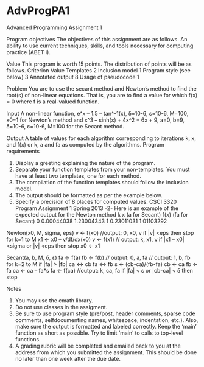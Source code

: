 ﻿AdvProgPA1
==========

Advanced Programming Assignment 1

Program objectives
The objectives of this assignment are as follows.
An ability to use current techniques, skills, and tools necessary for computing practice (ABET
i).

Value
This program is worth 15 points. The distribution of points will be as follows.
Criterion Value
Templates 2
Inclusion model 1
Program style (see below) 3
Annotated output 8
Usage of pseudocode 1

Problem
You are to use the secant method and Newton’s method to find the root(s) of non-linear
equations. That is, you are to find a value for which f(x) = 0 where f is a real-valued function.

Input
A non-linear function, e^x – 1.5 – tan^-1(x), δ=10-6, ε=10-6, M=100, x0=1 for Newton’s method and
x^3 – sinh(x) + 4x^2 + 6x + 9, a=0, b=9, δ=10-6, ε=10-6, M=100 for the Secant method.

Output
A table of values for each algorithm corresponding to iterations k, x, and f(x) or k, a and fa as
computed by the algorithms.
Program requirements
1. Display a greeting explaining the nature of the program.
2. Separate your function templates from your non-templates. You must have at least two
templates, one for each method.
3. The compilation of the function templates should follow the inclusion model.
4. The output should be formatted as per the example below.
5. Specify a precision of 8 places for computed values.
CSCI 3320 Program Assignment 1 Spring 2013
-2-
Here is an example of the expected output for the Newton method
k x (a for Secant) f(x) (fa for Secant)
0 0.00044038 1.23004343
1 0.23011031 1.01103292

Newton(x0, M, sigma, eps)
v ← f(x0)
 //output: 0, x0, v
 if |v| <eps then stop
 for k=1 to M
   x1 ← x0 – v/df/dx(x0)
   v ← f(x1)
   // output: k, x1, v
   if |x1 – x0| <sigma or |v| <eps then stop
   x0 ← x1

Secant(a, b, M, δ, ε)
fa ← f(a)
fb ← f(b)
// output: 0, a, fa
// output: 1, b, fb
for k=2 to M
  if |fa| > |fb|
    ca ↔ cb
    fa ↔ fb
  s ← (cb-ca)/(fb-fa)
  cb ← ca
  fb ← fa
  ca ← ca – fa*s
  fa ← f(ca)
  //output: k, ca, fa
  if |fa| < ε or |cb-ca| < δ then stop

Notes
1. You may use the cmath library.
2. Do not use classes in the assigment.
3. Be sure to use program style (pre/post, header comments, sparse code comments, selfdocumenting
names, whitespace, indentation, etc.). Also, make sure the output is formatted
and labeled correctly. Keep the ‘main’ function as short as possible. Try to limit ‘main’ to
calls to top-level functions.
4. A grading rubric will be completed and emailed back to you at the address from which you
submitted the assignment. This should be done no later than one week after the due date.